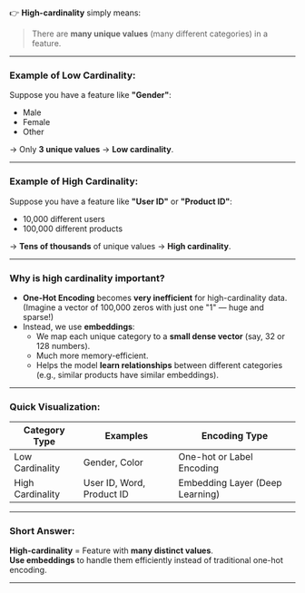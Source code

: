 
👉 **High-cardinality** simply means:  
> There are **many unique values** (many different categories) in a feature.

---

### Example of **Low Cardinality**:
Suppose you have a feature like **"Gender"**:
- Male
- Female
- Other

→ Only **3 unique values** → **Low cardinality**.

---

### Example of **High Cardinality**:
Suppose you have a feature like **"User ID"** or **"Product ID"**:
- 10,000 different users
- 100,000 different products

→ **Tens of thousands** of unique values → **High cardinality**.

---

### Why is **high cardinality** important?
- **One-Hot Encoding** becomes **very inefficient** for high-cardinality data.  
  (Imagine a vector of 100,000 zeros with just one "1" — huge and sparse!)
- Instead, we use **embeddings**:  
  - We map each unique category to a **small dense vector** (say, 32 or 128 numbers).
  - Much more memory-efficient.
  - Helps the model **learn relationships** between different categories (e.g., similar products have similar embeddings).

---

### Quick Visualization:
| Category Type       | Examples          | Encoding Type            |
|----------------------|-------------------|---------------------------|
| Low Cardinality       | Gender, Color      | One-hot or Label Encoding |
| High Cardinality      | User ID, Word, Product ID | Embedding Layer (Deep Learning) |

---

### Short Answer:
**High-cardinality** = Feature with **many distinct values**.  
**Use embeddings** to handle them efficiently instead of traditional one-hot encoding.

---

